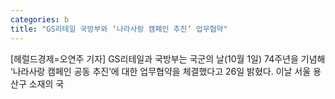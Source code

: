 ```yaml
---
categories: b
title: "GS리테일 국방부와 ‘나라사랑 캠페인 추진’ 업무협약"
---
```

[헤럴드경제=오연주 기자] GS리테일과 국방부는 국군의 날(10월 1일) 74주년을 기념해 &lsquo;나라사랑 캠페인 공동 추진&rsquo;에 대한 업무협약을 체결했다고 26일 밝혔다. 이날 서울 용산구 소재의 국
